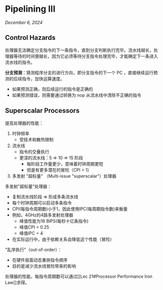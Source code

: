 # Pipelining III

*December 6, 2024*

## Control Hazards

处理器无法确定分支指令的下一条指令，直到分支判断执行完毕。流水线越长，处理器等待的时间便越长，因为它必须等待分支指令处理完毕，才能确定下一条进入流水线的指令。

**分支预测**：猜测程序分支的进行方向，即分支指令的下一个 PC ，直接继续运行预测的后续指令，加快运算速度。

- 如果预测正确，则后续运行的指令是正确的
- 如果预测错误，则需要通过转换为 nop 从流水线中清除不正确的指令

## Superscalar Processors

提高处理器的性能：

1. 时钟频率
	- 受技术和散热限制
2. 流水线
	- 指令的交叠执行
	- 更深的流水线：5 ⇒ 10 ⇒ 15 阶段
		- 每阶段工作量更少，意味着时钟周期更短
		- 但是有更多潜在的冒险（CPI > 1）
3. 多发射 "超标量" （Multi-issue "superscalar"）处理器

多发射"超标量"处理器：

- 复制流水线阶段 ⇒ 形成多条流水线
- 每个时钟周期可以启动多条指令
- CPI(每指令周期数)小于1，因此使用IPC(每周期指令数)来衡量
- 例如，4GHz的4路多发射处理器
    - 峰值性能为16 BIPS(每秒十亿条指令)
    - 峰值CPI = 0.25
    - 峰值IPC = 4
- 在实际运行中，由于依赖关系会降低这个性能（冒险）

"乱序执行"（out-of-order）：

- 在硬件层面动态重排指令顺序
- 目的是减少流水线冒险带来的影响

处理器的性能，每指令周期数可以通过[[Lec 21#Processor Performance Iron Law]]求得。
